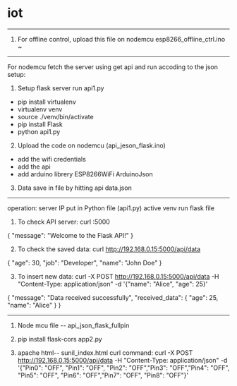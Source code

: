 # iot

---------------------
1. For offline control, upload this file on nodemcu
        esp8266_offline_ctrl.ino
~                                 

---------------------
For nodemcu fetch the server using get api  and run accoding to the json
setup:
1. Setup flask server run api1.py
  - pip install virtualenv
  - virtualenv venv
  - source ./venv/bin/activate
  - pip install Flask
  - python api1.py
    
2. Upload the code on nodemcu (api_jeson_flask.ino)
  - add the wifi credentials
  - add the api
  - add arduino librery
       ESP8266WiFi
       ArduinoJson

3. Data save in file by hitting api
	data.json  

---------------------
operation:
server IP put in Python file (api1.py)
active venv
run flask file
1. To check API server: curl <server IP>:5000 
 
{
  "message": "Welcome to the Flask API!"
}

2. To check the saved data: curl http://192.168.0.15:5000/api/data

{
  "age": 30,
  "job": "Developer",
  "name": "John Doe"
}

3. To insert new data: curl -X POST http://192.168.0.15:5000/api/data -H "Content-Type: application/json" -d '{"name": "Alice", "age": 25}'

{
  "message": "Data received successfully",
  "received_data": {
    "age": 25,
    "name": "Alice"
  }
}

------------------------------------------------

1. Node mcu file --
	api_json_flask_fullpin 

2. pip install flask-cors
   app2.py

3. apache html-- sunil_index.html
curl command:
curl -X POST http://192.168.0.15:5000/api/data -H "Content-Type: application/json" -d '{"Pin0": "OFF", "Pin1": "OFF", "Pin2": "OFF","Pin3": "OFF","Pin4": "OFF", "Pin5": "OFF", "Pin6": "OFF","Pin7": "OFF", "Pin8": "OFF"}'

